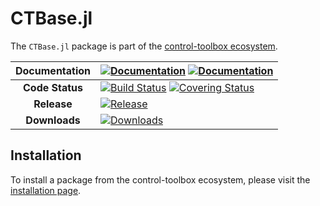 # CTBase.jl

[ci-img]: https://github.com/control-toolbox/CTBase.jl/actions/workflows/CI.yml/badge.svg?branch=main
[ci-url]: https://github.com/control-toolbox/CTBase.jl/actions/workflows/CI.yml?query=branch%3Amain

[co-img]: https://codecov.io/gh/control-toolbox/CTBase.jl/branch/main/graph/badge.svg?token=YM5YQQUSO3
[co-url]: https://codecov.io/gh/control-toolbox/CTBase.jl

[doc-dev-img]: https://img.shields.io/badge/docs-dev-blue.svg
[doc-dev-url]: http://control-toolbox.github.io/CTBase.jl/dev

[doc-stable-img]: https://img.shields.io/badge/docs-stable-blue.svg
[doc-stable-url]: http://control-toolbox.github.io/CTBase.jl/stable

[down-img]: https://shields.io/endpoint?url=https://pkgs.genieframework.com/api/v1/badge/CTBase
[down-url]: https://pkgs.genieframework.com?packages=CTBase

[release-img]: https://img.shields.io/github/v/release/control-toolbox/CTBase.jl.svg?style=flat-square
[release-url]: https://github.com/control-toolbox/CTBase.jl/releases

The `CTBase.jl` package is part of the [control-toolbox ecosystem](https://github.com/control-toolbox).

| **Documentation**  | [![Documentation][doc-stable-img]][doc-stable-url] [![Documentation][doc-dev-img]][doc-dev-url]  |
|:------------------:|:-------------------------------------------------------------------------------------------------|
| **Code Status**    | [![Build Status][ci-img]][ci-url] [![Covering Status][co-img]][co-url]                           |
| **Release**        | [![Release][release-img]][release-url]                                                           |
| **Downloads**      | [![Downloads][down-img]][down-url]                                                               |

## Installation

To install a package from the control-toolbox ecosystem, please visit the [installation page](https://github.com/control-toolbox#installation).
